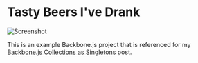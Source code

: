 Tasty Beers I've Drank
==========

![Screenshot](https://github.com/elliottisonfire/tastybeers/raw/master/app/images/example.png)

This is an example Backbone.js project that is referenced for my [Backbone.js Collections as Singletons](http://elliottisonfire.com/code/2014/09/07/backbonejs-collections-as-singletons/) post.
